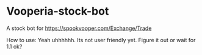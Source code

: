 # Vooperia-stock-bot
A stock bot for https://spookvooper.com/Exchange/Trade


How to use:
Yeah uhhhhhh. Its not user friendly yet. Figure it out or wait for 1.1 ok?
